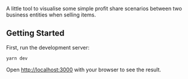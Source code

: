 A little tool to visualise some simple profit share scenarios between two business entities when selling items.

## Getting Started

First, run the development server:

```bash
yarn dev
```

Open [http://localhost:3000](http://localhost:3000) with your browser to see the result.
